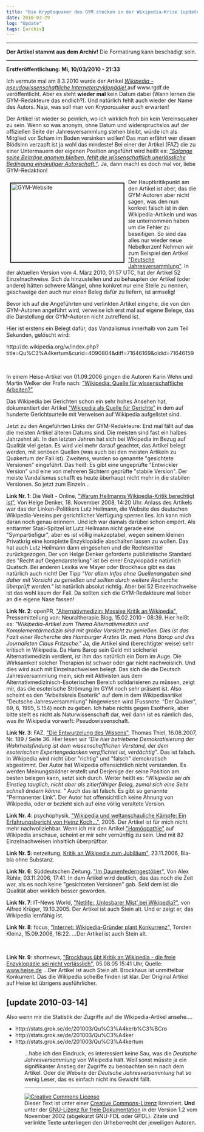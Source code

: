 ```yaml
---
title: "Die Kryptoquaker des GYM stecken in der Wikipedia-Krise [update 2010-03-14]"
date: 2010-03-29
log: "Update"
tags: [archiv]
---
```

<hr><b>Der Artikel stammt aus dem Archiv!</b> Die Formatirung kann beschädigt sein.<hr>
<p><b>Erstfer&ouml;ffentlichung: Mi, 10/03/2010 - 21:33</b></p>
<p>Ich vermute mal am 8.3.2010 wurde der Artikel <i><a href="http://www.rgdf.de//index.php?option=com_content&amp;task=view&amp;id=146&amp;Itemid=1">Wikipedia &ndash; pseudowissenschaftliche Internetenzyklop&auml;die! </a></i> auf www.rgdf.de ver&ouml;ffentlicht. Aber es steht <b>wieder mal</b> kein Datum dabei (Wann lernen die GYM-Redakteure das endlich?). Und nat&uuml;rlich fehlt auch wieder der Name des Autors. Naja, was soll man von Kryporquaker auch erwarten!</p>
<!--break-->
<p>Der Artikel ist wieder so peinlich, wo ich wirklich froh bin kein Vereinsquaker zu sein.  Wenn so was anonym, ohne Datum und widerspruchslos auf der offiziellen Seite der Jahresversammlung stehen bleibt, w&uuml;rde ich als Mitglied vor Scham im Boden versinken wollen! Das man erf&auml;hrt wer diesen Bl&ouml;dsinn verzapft ist ja wohl das mindeste! Bei einer der Artikel (FAZ) die zu einer Untermauern der eigenen Position angef&uuml;hrt wird hei&szlig;t es: <a href="http://www.faz.net/s/RubCF3AEB154CE64960822FA5429A182360/Doc~E8178EF3F813C4ECA8D94A420E18EF040~ATpl~Ecommon~Scontent.html"><i>&quot;Solange seine Beitr&auml;ge anonym bleiben, fehlt die wissenschaftlich unerl&auml;ssliche Bedingung eindeutiger Autorschaft.&quot;</i></a>. Ja, dann macht es doch mal vor, liebe GYM-Redaktion!</p>
<p><a href="http://www.the-independent-friend.de/?q=system/files/2010_03_08_www_rgdf_de_kl.jpg"><img align="left" width="297" vspace="10" hspace="10" height="207" border="2" src="http://www.the-independent-friend.de/?q=system/files/2010_03_08_www_rgdf_de_kl.jpg" alt="GYM-Website" /></a></p>
<p>Der Hauptkritikpunkt am den Artikel ist aber, das die GYM-Autoren aber nicht sagen, was den nun konkret falsch ist in den Wikipedia-Artikeln und was sie unternommen haben um die Fehler zu beseitigen. So sind das alles nur wieder neue Nebelkerzen! Nehmen wir zum Beispiel den Artikel <a href="http://de.wikipedia.org/wiki/Deutsche_Jahresversammlung">&quot;Deutsche Jahresversammlung&quot;</a>. In der aktuellen Version vom 4. M&auml;rz 2010, 01:57 UTC, hat der Artikel 52 Einzelnachweise. Sich da hinzustellen und zu behaupten der Artikel (oder andere) h&auml;tten schwere M&auml;ngel, ohne konkret nur eine Stelle zu nennen, geschweige den auch nur einen Beleg daf&uuml;r zu liefern, ist armselig!</p>
<p>Bevor ich auf die Angef&uuml;hrten und verlinkten Artikel eingehe, die von den GYM-Autoren angef&uuml;hrt wird, verweise ich erst mal auf eigene Belege, das die Darstellung der GYM-Autoren nicht zutreffend ist.</p>
<p>Hier ist erstens ein Belegt daf&uuml;r, das Vandalismus innerhalb von zum Teil Sekunden, gel&ouml;scht wird:</p>
<p>http://de.wikipedia.org/w/index.php?title=Qu%C3%A4kertum&amp;curid=4090804&amp;diff=71646169&amp;oldid=71646159</p>
<p>&nbsp;</p>
<p>In einem Heise-Artikel von 01.09.2006 gingen die Autoren Karin Wehn und Martin Welker der Frafe nach: <a href="http://www.heise.de/tp/r4/artikel/23/23435/1.html">&quot;Wikipedia: Quelle f&uuml;r wissenschaftliche Arbeiten?&quot;</a></p>
<p>Das Wikipedia bei Gerichten schon ein sehr hohes Ansehen hat, dokumentiert der Artikel <a href="http://de.wikipedia.org/wiki/Wikipedia:Wikipedia_als_Quelle_f%C3%BCr_Gerichte">&quot;Wikipedia als Quelle f&uuml;r Gerichte&quot;</a> in dem auf hunderte Gerichtsurteile mit Verweisen auf Wikipedia aufgelistet sind.</p>
<p>Jetzt zu den Angef&uuml;hrten Links der GYM-Redakteure: Erst mal f&auml;llt auf das die meisten Artikel &auml;lteren Datums sind. Die meisten sind fast ein halbes Jahrzehnt alt. In den letzten Jahren hat sich bei Wikipedia im Bezug auf Qualit&auml;t viel getan. Es wird viel mehr darauf geachtet, das Artikel belegt werden, mit seri&ouml;sen Quellen (was auch bei den meisten Artikeln zu Quakertum der Fall ist). Zweitens, wurden so genannte &quot;gesichtete Versionen&quot; eingef&uuml;hrt. Das hei&szlig;: Es gibt eine ungepr&uuml;fte &quot;Entwickler Version&quot; und eine von mehreren Sichtern gepr&uuml;fte &quot;stabile Version&quot;. Der meiste Vandalismus schafft es heute &uuml;berhaupt nicht mehr in die stabilen Versionen. So jetzt zum Einzeln...</p>
<p><b>Link Nr. 1</b>: Die Welt - Online, <a href="http://www.welt.de/webwelt/article2743585/Warum-Heilmanns-Wikipedia-Kritik-berechtigt-ist.html">&quot;Warum Heilmanns Wikipedia-Kritik berechtigt ist&quot;</a>, Von Helge Denker, 18. November 2008, 14:20 Uhr. Anlass des Artikels war das der Linken-Politikers Lutz Heilmann, die Website des deutschen Wikipedia-Vereins per gerichtlicher Verf&uuml;gung sperren lies. Ich kann mich daran noch genau erinnern. Und ich war damals dar&uuml;ber schon emp&ouml;rt. Als enttarnter Stasi-Spitzel ist Lutz Heilmann nicht gerade eine &quot;Sympartiefigur&quot;, aber es ist v&ouml;llig inakzeptabel, wegen seinem kleinen Privatkrig eine komplette Enzyklop&auml;die abschalten lassen zu wollen. Das hat auch Lutz Heilmann dann eingesehen und die Rechtsmittel zur&uuml;ckgezogen. Der von Helge Denker geforderte publizistische Standard des &quot;Recht auf Gegendarstellung&quot; ist bei einer Enzyklop&auml;die nat&uuml;rlich Quatsch. Bei anderen Lexika wie Mayer oder Brockhaus gibt es das nat&uuml;rlich auch nicht! Der Tipp <i>&quot;Vor allem Infos ohne Quellenangaben sind daher mit Vorsicht zu genie&szlig;en und sollten durch weitere Recherche &uuml;berpr&uuml;ft werden.&quot;</i> ist nat&uuml;rlich absolut richtig. Aber bei 52 Einzelnachweise ist das wohl kaum der Fall. Da sollten sich die GYM-Redakteure mal lieber an die eigene Nase fassen!</p>
<p><b>Link Nr. 2</b>: openPR, <a href="http://www.openpr.de/news/397781/Alternativmedizin-Massive-Kritik-an-Wikipedia.html">&quot;Alternativmedizin: Massive Kritik an Wikipedia&quot;</a>, Pressemitteilung von: Neuraltherapie.Blog, 15.02.2010 - 08:39. Hier hei&szlig;t es: <i>&quot;Wikipedia-Artikel zum Thema Alternativmedizin und Komplement&auml;rmedizin sind mit gro&szlig;er Vorsicht zu genie&szlig;en. Dies ist das Fazit einer Recherche des Hamburger Arztes Dr. med. Hans Barop und des Journalisten Claus Fritzsche.&quot;</i> Ja, die Artikel sind (berechtigter weise) sehr kritisch in Wikipedia. Da Hans Barop sein Geld mit solcherlei Alternativmedizin verdient, ist ihm das nat&uuml;rlich ein Dorn im Auge. Die Wirksamkeit solcher Therapien ist schwer oder gar nicht nachweislich. Und dies wird auch mit Einzelnachweisen belegt. Das sich die die Deutsch Jahresversammlung mein, sich mit Aktivisten aus dem Alternativmedizinisch-Esoterischen Bereich solidarisieren zu m&uuml;ssen, zeigt mir, das die esoterische Str&ouml;mung im GYM noch sehr pr&auml;sent ist. Also scheint es den &quot;Arbeitskreis Esoterik&quot; auf dem in dem Wikipediaartikel &quot;Deutsche Jahresversammlung&quot; hingewiesen wird (Fussnote: &quot;Der Qu&auml;ker&quot;, 69, 6, 1995, S.154) noch zu geben. Ich habe nichts gegen Esotherik, aber bitte stellt es nicht als Naturwissenschaft dar, weil dann ist es n&auml;mlich das, was ihr Wikipedia vorwerft: Pseudowissenschaft.</p>
<p><b>Link Nr. 3</b>: FAZ, <a href="http://www.faz.net/s/RubCF3AEB154CE64960822FA5429A182360/Doc~E8178EF3F813C4ECA8D94A420E18EF040~ATpl~Ecommon~Scontent.html">&quot;Die Entwurzelung des Wissens&quot;</a>, Thomas Thiel, 16.08.2007, Nr. 189 / Seite 36. Hier lesen wir <i>&quot;Die hier betriebene Demokratisierung der Wahrheitsfindung ist dem wissenschaftlichen Verstand, der dem esoterischen Expertengedanken verpflichtet ist, verd&auml;chtig&quot;</i>. Das ist falsch. In Wikipedia wird nicht &uuml;ber &quot;richtig&quot; und &quot;falsch&quot; demokratisch abgestimmt. Der Autor hat Wikipedia offensichtlich nicht verstanden. Es werden Meinungsbildner erstellt und Derjenige der seine Position am besten belegen kann, setzt sich durch. Weiter hei&szlig;t es: <i>&quot;Wikipedia sei als Einstieg tauglich, nicht aber als zitierf&auml;higer Beleg, zumal sich eine Seite schnell &auml;ndern k&ouml;nne. &quot;</i> Auch das ist falsch. Es gibt so genannte &quot;Permanenter Link&quot;. Der Autor hat offensichtlich keine Ahnung von Wikipedia, oder er bezieht sich auf eine v&ouml;llig veraltete Version.</p>
<p><b>Link Nr. 4</b>: psychophysik, <a href="http://www.psychophysik.com/html/ak03-gwup11-wikipedia.html">&quot;Wikipedia und weltanschauliche K&auml;mpfe: Ein Erfahrungsbericht von Heinz Koch...&quot;</a>, 2005. Der Artikel ist f&uuml;r mich nicht mehr nachvollziehbar. Wenn ich mir den Artikel <a href="http://de.wikipedia.org/w/index.php?title=Hom%C3%B6opathie&amp;oldid=71597307">&quot;Hom&ouml;opathie&quot;</a> auf Wikipedia anschaue, scheint er mir sehr vern&uuml;nftig zu sein. Und mit 82 Einzelnachweisen inhaltlich &uuml;berpr&uuml;fbar.</p>
<p><b>Link Nr. 5</b>: netzeitung, <a href="http://www.netzeitung.de/internet/454939.html">Kritik an Wikipedia zum Jubil&auml;um&quot;</a>, 23.11.2006, Bla-bla ohne Substanz.</p>
<p><b>Link Nr. 6</b>: S&uuml;ddeutschen Zeitung. <a href="http://www.sueddeutsche.de/kultur/839/408614/text/">&quot;Im Daunenfederngest&ouml;ber&quot;</a>, Von Alex R&uuml;hle, 03.11.2006, 17:41. In dem Artikel wird deutlich, das das noch die Zeit war, als es noch keine &quot;gesichteten Versionen&quot; gab. Seid dem ist die Qualit&auml;t aber wirklich besser geworden.</p>
<p><b>Link Nr. 7</b>: IT-News World, <a href="http://www.it-news-world.de/news_723/Netlife:+%E2%80%9AUnlesbarer+Mist%E2%80%99+bei+Wikipedia?">&quot;Netlife: &sbquo;Unlesbarer Mist&rsquo; bei Wikipedia?&quot;</a>, von Alfred Kr&uuml;ger, 19.10.2005. Der Artikel ist auch Stein alt. Und er zeigt er, das Wikipedia lernf&auml;hig ist.</p>
<p><b>Link Nr. 8</b>: focus, <a href="http://www.focus.de/digital/internet/internet_aid_115628.html">&quot;Internet: Wikipedia-Gr&uuml;nder plant Konkurrenz&quot;</a>, Torsten Kleinz, 15.09.2006, 16:22. ...Der Artikel ist auch Stein alt.</p>
<p>&nbsp;</p>
<p><b>Link Nr. 9</b>: shortnews, <a href="http://www.shortnews.de/id/584331/Brockhaus-uebt-Kritik-an-Wikipedia-die-freie-Enzyklopaedie-sei-nicht-verlaesslich">&quot;Brockhaus &uuml;bt Kritik an Wikipedia - die freie Enzyklop&auml;die sei nicht verl&auml;sslich&quot;</a>, 05.08.05 15:41 Uhr,  Quelle: <a href="http://www.shortnews.de/goto.cfm?id=584331&amp;link=http%3A%2F%2Fwww%2Eheise%2Ede%2Fnewsticker%2Fmeldung%2F62531">www.heise.de</a> ...Der Artikel ist auch Stein alt. Brockhaus ist unmittelbar Konkurrent. Das die Wikipedia schei&szlig;e finden ist klar. Der Original Artikel auf Heise ist &uuml;brigens ausf&uuml;hrlicher.</p>
<h2>[update 2010-03-14]</h2>
<p>Also wenn mir die Statistik der Zugriffe auf die Wikipedia-Artikel ansehe....</p>
<ul>
    <li>http://stats.grok.se/de/201003/Qu%C3%A4kerb%C3%BCro</li>
    <li>http://stats.grok.se/de/201003/Qu%C3%A4ker</li>
    <li>http://stats.grok.se/de/201003/Qu%C3%A4kertum
    <ul>
        <p>...habe ich den Eindruck, es interessiert keine Sau, was die <i>Deutsche Jahresversammlung</i> von Wikipedia h&auml;lt. Weil sonst m&uuml;sste ja ein signifikanter Anstieg der Zugriffe zu beobachten sein nach dem Artikel. Oder die Website der <i>Deutsche Jahresversammlung</i> hat so wenig Leser, das es einfach nicht ins Gewicht f&auml;llt.</p>
        <hr />
        <a rel="license" href="http://creativecommons.org/licenses/by-sa/3.0/de/"><img alt="Creative Commons License" style="border-width: 0pt;" src="http://i.creativecommons.org/l/by-sa/3.0/de/88x31.png" /></a><br />
        Dieser <span xmlns:dc="http://purl.org/dc/elements/1.1/" href="http://purl.org/dc/dcmitype/Text" rel="dc:type">Text</span> ist unter einer <a rel="license" href="http://creativecommons.org/licenses/by-sa/3.0/de/">Creative Commons-Lizenz</a> lizenziert. <b>Und</b> unter der <a href="http://de.wikipedia.org/wiki/GFDL">GNU-Lizenz f&uuml;r freie Dokumentation</a> in der Version 1.2 vom November 2002 (abgek&uuml;rzt GNU-FDL oder GFDL). Zitate und verlinkte Texte unterliegen den Urheberrecht der jeweiligen Autoren.</ul>
        </li>
    </ul>
